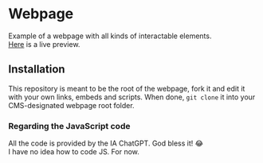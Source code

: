 # Webpage
Example of a webpage with all kinds of interactable elements. \
[Here](https://criccadam.us) is a live preview.

## Installation
This repository is meant to be the root of the webpage, fork it and edit it with your own links, embeds and scripts.
When done, `git clone` it into your CMS-designated webpage root folder.

### Regarding the JavaScript code
All the code is provided by the IA ChatGPT. God bless it! 😂 \
I have no idea how to code JS. For now.